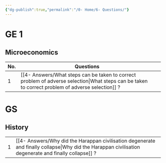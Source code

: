 ```yaml
---
{"dg-publish":true,"permalink":"/0- Home/6- Questions/"}
---
```



# GE 1

## Microeconomics

| No. | Questions                                                             |     |
| --- | --------------------------------------------------------------------- | --- |
| 1   | [[4- Answers/What steps can be taken to correct problem of adverse selection\|What steps can be taken to correct problem of adverse selection]] ? |     |


# GS

## History


|     |                                                                         |
| --- | ----------------------------------------------------------------------- |
| 1   | [[4- Answers/Why did the Harappan civilisation degenerate and finally collapse\|Why did the Harappan civilisation degenerate and finally collapse]] ? |
